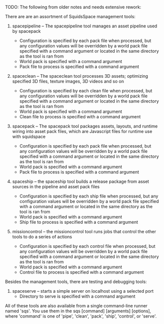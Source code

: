 TODO: The following from older notes and needs extensive rework:

There are are an assortment of SquidsSpace management tools:

1. spacepipeline – The spacepipeline tool manages an asset pipeline used by spacepack
   - Configuration is specified by each pack file when processed, but any configuration values will be overridden by a world pack file specified with a command argument or located in the same directory as the tool is ran from
   - World pack is specified with a command argument
   - Pack file to process is specified with a command argument

2. spaceclean – The spaceclean tool processes 3D assets; optimizing specified 3D files, texture images, 3D videos and so on
   - Configuration is specified by each clean file when processed, but any configuration values will be overridden by a world pack file specified with a command argument or located in the same directory as the tool is ran from
   - World pack is specified with a command argument
   - Clean file to process is specified with a command argument

3. spacepack – The spacepack tool packages assets, layouts, and runtime wiring into asset pack files, which are Javascript files for runtime use with squidspace
   - Configuration is specified by each pack file when processed, but any configuration values will be overridden by a world pack file specified with a command argument or located in the same directory as the tool is ran from
   - World pack is specified with a command argument
   - Pack file to process is specified with a command argument

4. spaceship – the spaceship tool builds a release package from asset sources in the pipeline and asset pack files
   - Configuration is specified by each ship file when processed, but any configuration values will be overridden by a world pack file specified with a command argument or located in the same directory as the tool is ran from
   - World pack is specified with a command argument
   - Ship file to process is specified with a command argument

5. missioncontrol – the missioncontrol tool runs jobs that control the other tools to do a series of actions
   - Configuration is specified by each control file when processed, but any configuration values will be overridden by a world pack file specified with a command argument or located in the same directory as the tool is ran from
   - World pack is specified with a command argument
   - Control file to process is specified with a command argument

Besides the management tools, there are testing and debugging tools:

1. spaceserve – starts a simple server on localhost using a selected port
   - Directory to serve is specified with a command argument

All of these tools are also available from a single command-line runner named 'sqs'. You use them in the sqs [command] [arguments] [options], where 'command' is one of 'pipe', 'clean', 'pack', 'ship', 'control', or 'serve'. 
